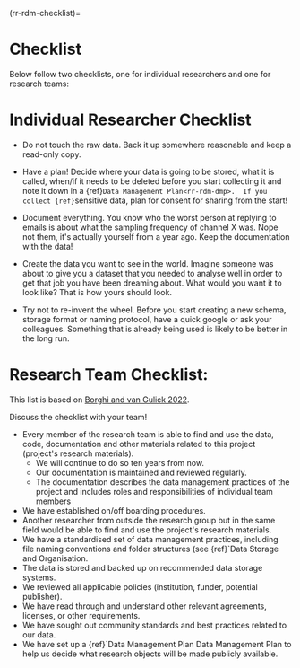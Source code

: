 (rr-rdm-checklist)=
# Checklist
Below follow two checklists, one for individual researchers and one for research teams:

# Individual Researcher Checklist

- Do not touch the raw data. 
Back it up somewhere reasonable and keep a read-only copy.

- Have a plan! 
Decide where your data is going to be stored, what it is called, when/if it needs to be deleted before you start collecting it and note it down in a {ref}`Data Management Plan<rr-rdm-dmp>. 
If you collect {ref}`sensitive data<pd-sdp>, plan for consent for sharing from the start!

- Document everything. 
You know who the worst person at replying to emails is about what the sampling frequency of channel X was. 
Nope not them, it's actually yourself from a year ago. 
Keep the documentation with the data!

- Create the data you want to see in the world. 
Imagine someone was about to give you a dataset that you needed to analyse well in order to get that job you have been dreaming about. 
What would you want it to look like? That is how yours should look.

- Try not to re-invent the wheel. 
Before you start creating a new schema, storage format or naming protocol, have a quick google or ask your colleagues. 
Something that is already being used is likely to be better in the long run.

# Research Team Checklist: 
This list is based on [Borghi and van Gulick 2022](https://doi.org/10.1162/99608f92.9497f68e).

Discuss the checklist with your team!
  
- Every member of the research team is able to find and use the data, code, documentation and other materials related to this project (project's research materials).
    - We will continue to do so ten years from now.
    - Our documentation is maintained and reviewed regularly. 
    - The documentation describes the data management practices of the project and includes roles and responsibilities of individual team members      
- We have established on/off boarding procedures.
- Another researcher from outside the research group but in the same field would be able to find and use the project's research materials.
- We have a standardised set of data management practices, including file naming conventions and folder structures (see {ref}`Data Storage and Organisation<rr-rdm-storage>.
- The data is stored and backed up on recommended data storage systems.
- We reviewed all applicable policies (institution, funder, potential publisher).
- We have read through and understand other relevant agreements, licenses, or other requirements.
- We have sought out community standards and best practices related to our data.
- We have set up a {ref}`Data Management Plan<rr-rdm-dmp> Data Management Plan to help us decide what research objects will be made publicly available.   

